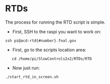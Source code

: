 # RTDs

The process for running the RTD script is simple.

- First, SSH to the raspi you want to work on:

```
ssh pi@acd-rtd{#number}.fnal.gov
```

-  First, go to the scripts location area:

```
   cd /home/pi/SlowControls2x2/RTDs/RTD
```

- Now just run:
```
./start_rtd_in_screen.sh
```

